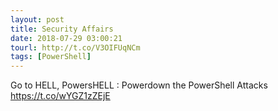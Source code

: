 ```yaml
---
layout: post
title: Security Affairs
date: 2018-07-29 03:00:21
tourl: http://t.co/V3OIFUqNCm
tags: [PowerShell]
---
```

Go to HELL, PowersHELL : Powerdown the PowerShell Attacks  https://t.co/wYGZ1zZEjE